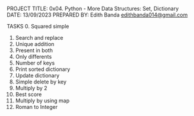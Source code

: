 PROJECT TITLE: 0x04. Python - More Data Structures: Set, Dictionary
DATE: 13/09/2023
PREPARED BY: Edith Banda <edithbanda014@gmail.com>

TASKS
0. Squared simple
1. Search and replace
2. Unique addition
3. Present in both
4. Only differents
5. Number of keys
6. Print sorted dictionary
7. Update dictionary
8. Simple delete by key
9. Multiply by 2
10. Best score
11. Multiply by using map
12. Roman to Integer
